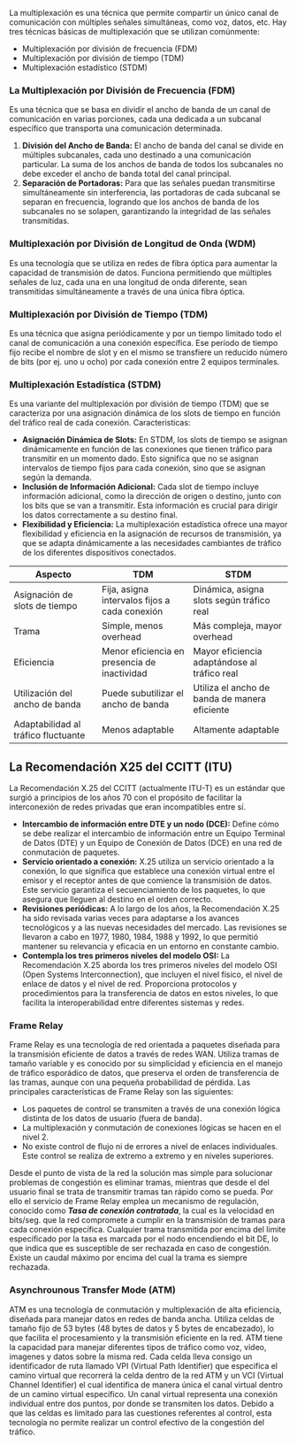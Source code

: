 
La multiplexación es una técnica que permite compartir un único canal de comunicación con múltiples señales simultáneas, como voz, datos, etc. Hay tres técnicas básicas de multiplexación que se utilizan comúnmente:

- Multiplexación por división de frecuencia (FDM)
- Multiplexación por división de tiempo (TDM)
- Multiplexación estadístico (STDM)

### La Multiplexación por División de Frecuencia (FDM)

Es una técnica que se basa en dividir el ancho de banda de un canal de comunicación en varias porciones, cada una dedicada a un subcanal específico que transporta una comunicación determinada.
1. **División del Ancho de Banda:** El ancho de banda del canal se divide en múltiples subcanales, cada uno destinado a una comunicación particular. La suma de los anchos de banda de todos los subcanales no debe exceder el ancho de banda total del canal principal.
2. **Separación de Portadoras:** Para que las señales puedan transmitirse simultáneamente sin interferencia, las portadoras de cada subcanal se separan en frecuencia, logrando que los anchos de banda de los subcanales no se solapen, garantizando la integridad de las señales transmitidas.
### Multiplexación por División de Longitud de Onda (WDM)

Es una tecnología que se utiliza en redes de fibra óptica para aumentar la capacidad de transmisión de datos. Funciona permitiendo que múltiples señales de luz, cada una en una longitud de onda diferente, sean transmitidas simultáneamente a través de una única fibra óptica.
### Multiplexación por División de Tiempo (TDM)

Es una técnica que asigna periódicamente y por un tiempo limitado todo el canal de comunicación a una conexión específica. Ese período de tiempo fijo recibe el nombre de slot y en el mismo se transfiere un reducido número de bits (por ej. uno u ocho) por cada conexión entre 2 equipos terminales.

### Multiplexación Estadística (STDM)

Es una variante del multiplexación por división de tiempo (TDM) que se caracteriza por una asignación dinámica de los slots de tiempo en función del tráfico real de cada conexión.
Caracteristicas:
- **Asignación Dinámica de Slots:** En STDM, los slots de tiempo se asignan dinámicamente en función de las conexiones que tienen tráfico para transmitir en un momento dado. Esto significa que no se asignan intervalos de tiempo fijos para cada conexión, sino que se asignan según la demanda.
- **Inclusión de Información Adicional:** Cada slot de tiempo incluye información adicional, como la dirección de origen o destino, junto con los bits que se van a transmitir. Esta información es crucial para dirigir los datos correctamente a su destino final.
- **Flexibilidad y Eficiencia:** La multiplexación estadística ofrece una mayor flexibilidad y eficiencia en la asignación de recursos de transmisión, ya que se adapta dinámicamente a las necesidades cambiantes de tráfico de los diferentes dispositivos conectados.

|Aspecto|TDM|STDM|
|---|---|---|
|Asignación de slots de tiempo|Fija, asigna intervalos fijos a cada conexión|Dinámica, asigna slots según tráfico real|
|Trama|Simple, menos overhead|Más compleja, mayor overhead|
|Eficiencia|Menor eficiencia en presencia de inactividad|Mayor eficiencia adaptándose al tráfico real|
|Utilización del ancho de banda|Puede subutilizar el ancho de banda|Utiliza el ancho de banda de manera eficiente|
|Adaptabilidad al tráfico fluctuante|Menos adaptable|Altamente adaptable|

## La Recomendación X25 del CCITT (ITU)
La Recomendación X.25 del CCITT (actualmente ITU-T) es un estándar que surgió a principios de los años 70 con el propósito de facilitar la interconexión de redes privadas que eran incompatibles entre sí.

- **Intercambio de información entre DTE y un nodo (DCE):** Define cómo se debe realizar el intercambio de información entre un Equipo Terminal de Datos (DTE) y un Equipo de Conexión de Datos (DCE) en una red de conmutación de paquetes.
- **Servicio orientado a conexión:** X.25 utiliza un servicio orientado a la conexión, lo que significa que establece una conexión virtual entre el emisor y el receptor antes de que comience la transmisión de datos. Este servicio garantiza el secuenciamiento de los paquetes, lo que asegura que lleguen al destino en el orden correcto.
- **Revisiones periódicas:** A lo largo de los años, la Recomendación X.25 ha sido revisada varias veces para adaptarse a los avances tecnológicos y a las nuevas necesidades del mercado. Las revisiones se llevaron a cabo en 1977, 1980, 1984, 1988 y 1992, lo que permitió mantener su relevancia y eficacia en un entorno en constante cambio.
- **Contempla los tres primeros niveles del modelo OSI:** La Recomendación X.25 aborda los tres primeros niveles del modelo OSI (Open Systems Interconnection), que incluyen el nivel físico, el nivel de enlace de datos y el nivel de red. Proporciona protocolos y procedimientos para la transferencia de datos en estos niveles, lo que facilita la interoperabilidad entre diferentes sistemas y redes.

### Frame Relay

Frame Relay es una tecnología de red orientada a paquetes diseñada para la transmisión eficiente de datos a través de redes WAN. Utiliza tramas de tamaño variable y es conocido por su simplicidad y eficiencia en el manejo de tráfico esporádico de datos, que preserva el orden de transferencia de las tramas, aunque con una pequeña probabilidad de pérdida.  Las principales características de Frame Relay son las siguientes:

- Los paquetes de control se transmiten a través de una conexión lógica distinta de los datos de usuario (fuera de banda).
- La multiplexación y conmutación de conexiones lógicas se hacen en el nivel 2.
- No existe control de flujo ni de errores a nivel de enlaces individuales. Este control se realiza de extremo a extremo y en niveles superiores.

Desde el punto de vista de la red la solución mas simple para solucionar problemas de congestión es eliminar tramas, mientras que desde el del usuario final se trata de transmitir tramas tan rápido como se pueda. Por ello el servicio de Frame Relay emplea un mecanismo de regulación, conocido como ***Tasa de conexión contratada***, la cual es la velocidad en bits/seg. que la red compromete a cumplir en la transmisión de tramas para cada conexión específica. Cualquier trama transmitida por encima del limite especificado por la tasa es marcada por el nodo encendiendo el bit DE, lo que indica que es susceptible de ser rechazada en caso de congestión. Existe un caudal máximo por encima del cual la trama es siempre rechazada.

### Asynchrounous Transfer Mode (ATM) 

ATM es una tecnología de conmutación y multiplexación de alta eficiencia, diseñada para manejar datos en redes de banda ancha. Utiliza celdas de tamaño fijo de 53 bytes (48 bytes de datos y 5 bytes de encabezado), lo que facilita el procesamiento y la transmisión eficiente en la red. ATM tiene la capacidad para manejar diferentes tipos de tráfico como voz, video, imagenes y datos sobre la misma red. Cada celda lleva consigo un identificador de ruta llamado VPI (Virtual Path Identifier) que especifica el camino virtual que recorrerá la celda dentro de la red ATM y un VCI (Virtual Channel Identifier) el cual identifica de manera única el canal virtual dentro de un camino virtual específico. Un canal virtual representa una conexión individual entre dos puntos, por donde se transmiten los datos.
Debido a que las celdas es limitado para las cuestiones referentes al control, esta tecnología no permite realizar un control efectivo de la congestión del tráfico.
